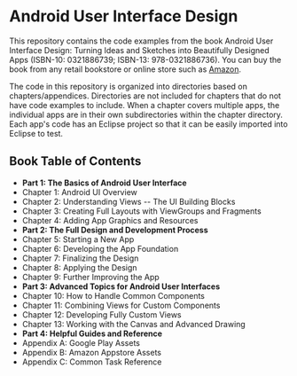 Android User Interface Design
=============================

This repository contains the code examples from the book Android User Interface Design: Turning Ideas and Sketches into Beautifully Designed Apps (ISBN-10: 0321886739; ISBN-13: 978-0321886736).  You can buy the book from any retail bookstore or online store such as [Amazon].

The code in this repository is organized into directories based on chapters/appendices.  Directories are not included for chapters that do not have code examples to include.  When a chapter covers multiple apps, the individual apps are in their own subdirectories within the chapter directory.  Each app's code has an Eclipse project so that it can be easily imported into Eclipse to test.

Book Table of Contents
-----------------

* **Part 1: The Basics of Android User Interface**
* Chapter 1: Android UI Overview
* Chapter 2: Understanding Views -- The UI Building Blocks
* Chapter 3: Creating Full Layouts with ViewGroups and Fragments
* Chapter 4: Adding App Graphics and Resources
* **Part 2: The Full Design and Development Process**
* Chapter 5: Starting a New App
* Chapter 6: Developing the App Foundation
* Chapter 7: Finalizing the Design
* Chapter 8: Applying the Design
* Chapter 9: Further Improving the App
* **Part 3: Advanced Topics for Android User Interfaces**
* Chapter 10: How to Handle Common Components
* Chapter 11: Combining Views for Custom Components
* Chapter 12: Developing Fully Custom Views
* Chapter 13: Working with the Canvas and Advanced Drawing
* **Part 4: Helpful Guides and Reference**
* Appendix A: Google Play Assets
* Appendix B: Amazon Appstore Assets
* Appendix C: Common Task Reference


[Amazon]: http://bit.ly/auidbook 

